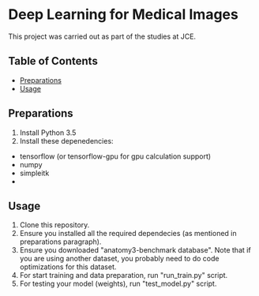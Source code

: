 # Deep Learning for Medical Images

This project was carried out as part of the studies at JCE.

## Table of Contents

- [Preparations](#preparations)
- [Usage](usage)

## Preparations
1. Install Python 3.5
2. Install these depenedencies:
  - tensorflow (or tensorflow-gpu for gpu calculation support)
  - numpy
  - simpleitk
  - 

## Usage

1. Clone this repository.
2. Ensure you installed all the required dependecies (as mentioned in preparations paragraph).
3. Ensure you downloaded "anatomy3-benchmark database". Note that if you are using another dataset, you probably need to do code optimizations for this dataset.
4. For start training and data preparation, run "run_train.py" script.
5. For testing your model (weights), run "test_model.py" script.
